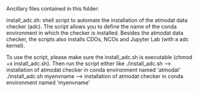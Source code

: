 Ancillary files contained in this folder:

install_adc.sh: shell script to automate the installation of the atmodat data checker (adc).
The script allows you to define the name of the conda environment in which the checker is installed.
Besides the atmodat data checker, the scripts also installs CDOs, NCOs and Jupyter Lab (with a adc kernel).

To use the script, please make sure the install_adc.sh is executable (chmod +x install_adc.sh).
Then run the script either like
./install_adc.sh
--> installation of atmodat checker in conda environment named 'atmodat'
./install_adc.sh myenvname 
--> installation of atmodat checker in conda environment named 'myenvname'

